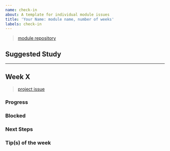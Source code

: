 ```yaml
---
name: check-in
about: A template for individual module issues
title: 'Your Name: module name, number of weeks'
labels: check-in
---
```


<!-- you will create ONE check-in issue per module
  at the beginning of the module you will fill in Suggested Study checklist based on the module repo
  each week of the module you will add a new section to this ONE issue including

  make your issue easy to find:

  - milestone: the current module
  - assign: yourself
-->

<!-- include a link to your fork of the module repository -->

> [module repository](_)

## Suggested Study

<!-- create a checklist from the module repo README -->
<!-- one check-box per topic is enough, no need to list each link -->
<!-- check off a topic when you are confident applying the concept in your projects -->

---

<!--
  copy and fill out this section, once for each week in the module
  add a new label each week: `week-x`
-->

## Week X

<!-- link to your week's project issue, if there is a project -->

> [project issue](your-link-here)

<!-- the next 4 titles are for Wednesday Check-In -->

### Progress

### Blocked

### Next Steps

### Tip(s) of the week
